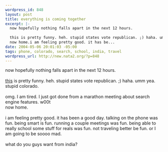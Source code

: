 ```yaml
--- 
wordpress_id: 848
layout: post
title: everything is coming together
excerpt: |-
  now hopefully nothing falls apart in the next 12 hours. 
  
  this is pretty funny. heh. stupid states vote republican. ;) haha. umm yea. stupid colorado. omg. I am tired. I just got done from a marathon meeting about search engine features. w00t
  now home.i am feeling pretty good. it has be...
date: 2004-05-06 20:01:03 -05:00
tags: phone, colorado, search, school, india, travel
wordpress_url: http://new.nata2.org/?p=848
---
```

now hopefully nothing falls apart in the next 12 hours. 
<br/><br/>
<a href="http://americanassembler.com/features/iq_state_averages.htm">this</a> is pretty funny. heh. stupid states vote republican. ;) haha. umm yea. stupid colorado. <br/><br/>omg. I am tired. I just got done from a marathon meeting about search engine features. w00t
<br/>now home.<br/><br/>i am feeling pretty good. it has been a good day. talking on the phone was fun. being smart is fun. running a couple meetings was fun. being able to really school some stuff for reals was fun. not traveling better be fun. or I am going to be soooo mad. <br/><br/>what do you guys want from india?

